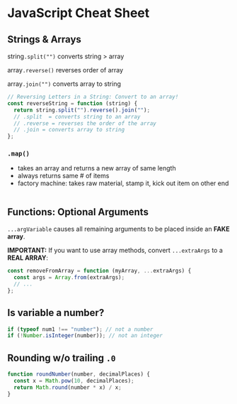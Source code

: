 # JavaScript Cheat Sheet

## Strings & Arrays

string`.split("")` converts string > array

array`.reverse()` reverses order of array

array`.join("")` converts array to string

```js
// Reversing Letters in a String: Convert to an array!
const reverseString = function (string) {
  return string.split("").reverse().join("");
  // .split  = converts string to an array
  // .reverse = reverses the order of the array
  // .join = converts array to string
};
```

### `.map()`

- takes an array and returns a new array of same length
- always returns same # of items
- factory machine: takes raw material, stamp it, kick out item on other end

```js

```

## Functions: Optional Arguments

`...argVariable` causes all remaining arguments to be placed inside an **FAKE array**.

**IMPORTANT:** If you want to use array methods, convert `...extraArgs` to a **REAL ARRAY**:

```js
const removeFromArray = function (myArray, ...extraArgs) {
  const args = Array.from(extraArgs);
  // ...
};
```

## Is variable a number?

```js
if (typeof num1 !== "number"); // not a number
if (!Number.isInteger(number)); // not an integer
```

## Rounding w/o trailing `.0`

```js
function roundNumber(number, decimalPlaces) {
  const x = Math.pow(10, decimalPlaces);
  return Math.round(number * x) / x;
}
```
